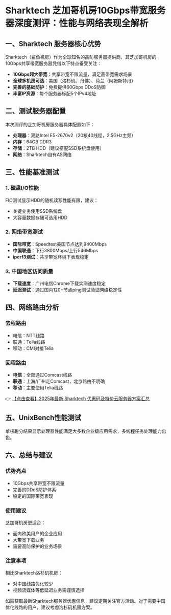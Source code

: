 # Sharktech 芝加哥机房10Gbps带宽服务器深度测评：性能与网络表现全解析

## 一、Sharktech 服务器核心优势
Sharktech（鲨鱼机房）作为全球知名的高防服务器提供商，其芝加哥机房的10Gbps共享带宽服务器凭借以下特点备受关注：
- **10Gbps超大带宽**：共享带宽不限流量，满足高带宽需求场景
- **全球多机房可选**：美国（洛杉矶、丹佛）、荷兰（阿姆斯特丹）
- **完善的基础防护**：免费提供60Gbps DDoS防御
- **丰富IP资源**：每个服务器标配5个IPv4地址

## 二、测试服务器配置
本次测评的芝加哥机房服务器具体配置如下：
- **处理器**：双路Intel E5-2670v2（20核40线程，2.5GHz主频）
- **内存**：64GB DDR3
- **存储**：2TB HDD（建议搭配SSD系统盘使用）
- **网络**：Sharktech自有AS网络

## 三、性能基准测试
### 1. 磁盘I/O性能
FIO测试显示HDD的随机读写性能有限，建议：
- 关键业务使用SSD系统盘
- 大容量数据存储可选用HDD

### 2. 网络带宽测试
- **国际带宽**：Speedtest美国节点达到9400Mbps
- **中国联通**：下行3800Mbps/上行546Mbps
- **iperf3测试**：共享带宽环境下表现稳定

### 3. 中国地区访问质量
- **下载速度**：广州电信Chrome下载实测速度稳定
- **延迟测试**：通过国内120+节点ping测试验证网络稳定性

## 四、网络路由分析
### 去程路由
- 电信：NTT线路
- 联通：Telia线路
- 移动：CMI对接Telia

### 回程路由
- **电信**：全部通过Comcast线路
- **联通**：上海/广州走Comcast，北京路由不明确
- **移动**：主要使用Telia线路

👉 [【点击查看】2025年最新 Sharktech 优惠码及特价云服务器方案汇总](https://bit.ly/Sharktech)

## 五、UnixBench性能测试
单核跑分结果显示处理器性能满足大多数企业级应用需求，多线程任务处理能力出色。

## 六、总结与建议
### 优势亮点
- 10Gbps共享带宽不限流量
- 完善的DDoS防护体系
- 稳定的国际带宽表现

### 使用建议
芝加哥机房更适合：
- 面向欧美用户的企业应用
- 大带宽下载业务
- 需要高防保护的业务场景

### 注意事项
相比Sharktech洛杉矶机房：
- 对中国线路优化较少
- 视频流媒体等低延迟业务需谨慎选择

如需获取最新Sharktech服务器优惠信息，建议定期关注官方活动。对于需要中国优化线路的用户，建议考虑洛杉矶机房方案。